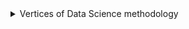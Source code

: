 <details>
<summary>Vertices of Data Science methodology</summary>
<p>  
  
[![isaac-arnault-data-science-methodology.png](https://i.postimg.cc/VkdvHWyp/isaac-arnault-data-science-methodology.png)](https://postimg.cc/rD2qDWwN)

</p>
</details>
